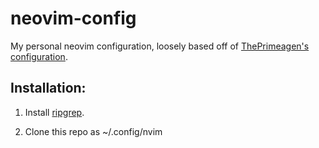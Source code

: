 # neovim-config

My personal neovim configuration, loosely based off of [ThePrimeagen's configuration](https://github.com/ThePrimeagen/init.lua).

## Installation:

1. Install [ripgrep](https://github.com/BurntSushi/ripgrep?tab=readme-ov-file#installation).

2. Clone this repo as ~/.config/nvim

